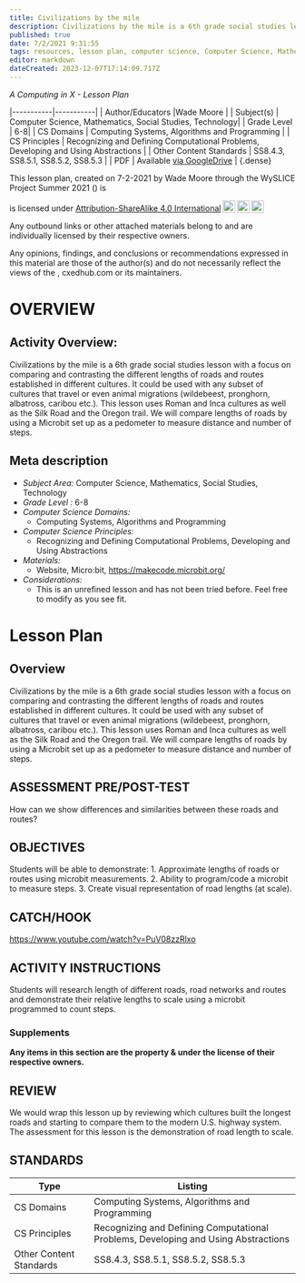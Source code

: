 ```yaml
---
title: Civilizations by the mile
description: Civilizations by the mile is a 6th grade social studies lesson with a focus on comparing and contrasting the different lengths of roads and routes established in different cultures. It could be used with any subset of cultures that travel or even animal migrations (wildebeest, pronghorn, albatross, caribou etc.). This lesson uses Roman and Inca cultures as well as the Silk Road and the Oregon trail. We will compare lengths of roads by using a Microbit set up as a pedometer to measure distance and number of steps.
published: true
date: 7/2/2021 9:31:55
tags: resources, lesson plan, computer science, Computer Science, Mathematics, Social Studies, Technology 
editor: markdown
dateCreated: 2023-12-07T17:14:09.717Z
---
```

*A Computing in X - Lesson Plan*

|-----------|-----------|
| Author/Educators |Wade Moore |
| Subject(s) | Computer Science, Mathematics, Social Studies, Technology|
| Grade Level | 6-8|
| CS Domains | Computing Systems, Algorithms and Programming |
| CS Principles | Recognizing and Defining Computational Problems, Developing and Using Abstractions |
| Other Content Standards | SS8.4.3, SS8.5.1, SS8.5.2, SS8.5.3 | 
| PDF | Available [via GoogleDrive]() |
{.dense}






This lesson plan, created on 7-2-2021 by Wade Moore through the  WySLICE Project Summer 2021 () is  <p xmlns:cc="http://creativecommons.org/ns#" >  is licensed under <a href="http://creativecommons.org/licenses/by-sa/4.0/?ref=chooser-v1" target="_blank" rel="license noopener noreferrer" style="display:inline-block;">Attribution-ShareAlike 4.0 International<img style="height:22px!important;margin-left:3px;vertical-align:text-bottom;" src="https://mirrors.creativecommons.org/presskit/icons/cc.svg?ref=chooser-v1"><img style="height:22px!important;margin-left:3px;vertical-align:text-bottom;" src="https://mirrors.creativecommons.org/presskit/icons/by.svg?ref=chooser-v1"><img style="height:22px!important;margin-left:3px;vertical-align:text-bottom;" src="https://mirrors.creativecommons.org/presskit/icons/sa.svg?ref=chooser-v1"></a></p>


Any outbound links or other attached materials belong to and are individually licensed by their respective owners. 


Any opinions, findings, and conclusions or recommendations expressed in this material are those of the author(s) and do not necessarily reflect the views of the , cxedhub.com or its maintainers.


# OVERVIEW
## Activity Overview:  
Civilizations by the mile is a 6th grade social studies lesson with a focus on comparing and contrasting the different lengths of roads and routes established in different cultures. It could be used with any subset of cultures that travel or even animal migrations (wildebeest, pronghorn, albatross, caribou etc.). This lesson uses Roman and Inca cultures as well as the Silk Road and the Oregon trail. We will compare lengths of roads by using a Microbit set up as a pedometer to measure distance and number of steps.
## Meta description
+ *Subject Area:* Computer Science, Mathematics, Social Studies, Technology 
+ *Grade Level :* 6-8 
+ *Computer Science Domains:*
   + Computing Systems, Algorithms and Programming
+ *Computer Science Principles:*
   + Recognizing and Defining Computational Problems, Developing and Using Abstractions
+ *Materials:* 
   + Website, Micro:bit, https://makecode.microbit.org/
+ *Considerations:*
   + This is an unrefined lesson and has not been tried before. Feel free to modify as you see fit.


# Lesson Plan
## Overview
Civilizations by the mile is a 6th grade social studies lesson with a focus on comparing and contrasting the different lengths of roads and routes established in different cultures. It could be used with any subset of cultures that travel or even animal migrations (wildebeest, pronghorn, albatross, caribou etc.). This lesson uses Roman and Inca cultures as well as the Silk Road and the Oregon trail. We will compare lengths of roads by using a Microbit set up as a pedometer to measure distance and number of steps.
## ASSESSMENT PRE/POST-TEST
How can we show differences and similarities between these roads and routes?
## OBJECTIVES
Students will be able to demonstrate: 1. Approximate lengths of roads or routes using microbit measurements. 2. Ability to program/code a microbit to measure steps. 3. Create visual representation of road lengths (at scale).


## CATCH/HOOK
https://www.youtube.com/watch?v=PuV08zzRlxo


## ACTIVITY INSTRUCTIONS
Students will research length of different roads, road networks and routes and demonstrate their relative lengths to scale using a microbit programmed to count steps.


### Supplements
**Any items in this section are the property & under the license of their respective owners.**






## REVIEW
We would wrap this lesson up by reviewing which cultures built the longest roads and starting to compare them to the modern U.S. highway system. The assessment for this lesson is the demonstration of road length to scale.
## STANDARDS        
| Type | Listing | 
|-----------|-----------|
| CS Domains  | Computing Systems, Algorithms and Programming|
| CS Principles   | Recognizing and Defining Computational Problems, Developing and Using Abstractions|
| Other Content Standards | SS8.4.3, SS8.5.1, SS8.5.2, SS8.5.3  |